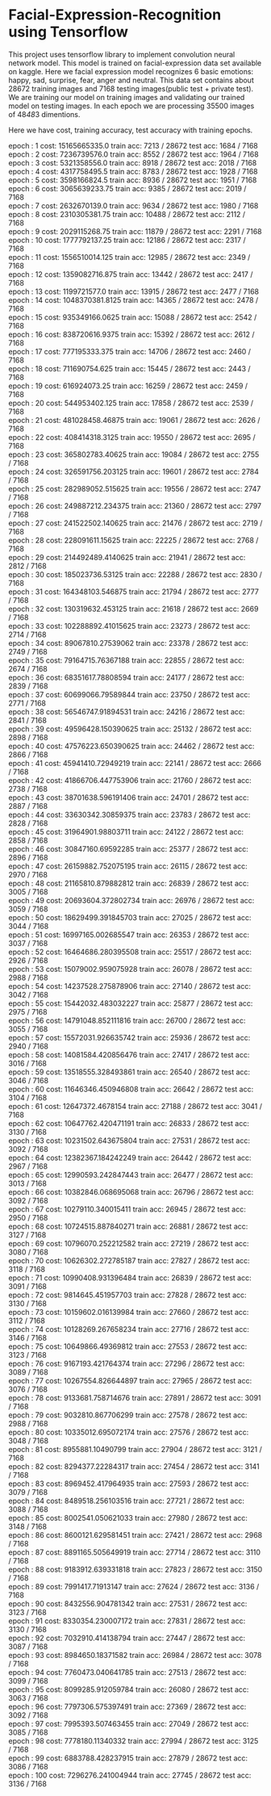 # Facial-Expression-Recognition using Tensorflow

This project uses tensorflow library to implement convolution neural network model.
This model is trained on facial-expression data set available on kaggle.
Here we facial expression model recognizes 6 basic emotions: happy, sad, surprise, fear, anger and neutral.
This data set contains about 28672 training images and 7168 testing images(public test + private test).
We are training our model on training images and validating our trained model on testing images.
In each epoch we are processing 35500 images of 48*48*3 dimentions.

Here we have cost, training accuracy, test accuracy with training epochs.

epoch :  1  cost:  15165665335.0   train acc:  7213 / 28672  test acc:  1684 / 7168<br>
epoch :  2  cost:  7236739576.0   train acc:  8552 / 28672  test acc:  1964 / 7168<br>
epoch :  3  cost:  5321358556.0   train acc:  8918 / 28672  test acc:  2018 / 7168<br>
epoch :  4  cost:  4317758495.5   train acc:  8783 / 28672  test acc:  1928 / 7168<br>
epoch :  5  cost:  3598166824.5   train acc:  8936 / 28672  test acc:  1951 / 7168<br>
epoch :  6  cost:  3065639233.75   train acc:  9385 / 28672  test acc:  2019 / 7168<br>
epoch :  7  cost:  2632670139.0   train acc:  9634 / 28672  test acc:  1980 / 7168<br>
epoch :  8  cost:  2310305381.75   train acc:  10488 / 28672  test acc:  2112 / 7168<br>
epoch :  9  cost:  2029115268.75   train acc:  11879 / 28672  test acc:  2291 / 7168<br>
epoch :  10  cost:  1777792137.25   train acc:  12186 / 28672  test acc:  2317 / 7168<br>
epoch :  11  cost:  1556510014.125   train acc:  12985 / 28672  test acc:  2349 / 7168<br>
epoch :  12  cost:  1359082716.875   train acc:  13442 / 28672  test acc:  2417 / 7168<br>
epoch :  13  cost:  1199721577.0   train acc:  13915 / 28672  test acc:  2477 / 7168<br>
epoch :  14  cost:  1048370381.8125   train acc:  14365 / 28672  test acc:  2478 / 7168<br>
epoch :  15  cost:  935349166.0625   train acc:  15088 / 28672  test acc:  2542 / 7168<br>
epoch :  16  cost:  838720616.9375   train acc:  15392 / 28672  test acc:  2612 / 7168<br>
epoch :  17  cost:  777195333.375   train acc:  14706 / 28672  test acc:  2460 / 7168<br>
epoch :  18  cost:  711690754.625   train acc:  15445 / 28672  test acc:  2443 / 7168<br>
epoch :  19  cost:  616924073.25   train acc:  16259 / 28672  test acc:  2459 / 7168<br>
epoch :  20  cost:  544953402.125   train acc:  17858 / 28672  test acc:  2539 / 7168<br>
epoch :  21  cost:  481028458.46875   train acc:  19061 / 28672  test acc:  2626 / 7168<br>
epoch :  22  cost:  408414318.3125   train acc:  19550 / 28672  test acc:  2695 / 7168<br>
epoch :  23  cost:  365802783.40625   train acc:  19084 / 28672  test acc:  2755 / 7168<br>
epoch :  24  cost:  326591756.203125   train acc:  19601 / 28672  test acc:  2784 / 7168<br>
epoch :  25  cost:  282989052.515625   train acc:  19556 / 28672  test acc:  2747 / 7168<br>
epoch :  26  cost:  249887212.234375   train acc:  21360 / 28672  test acc:  2797 / 7168<br>
epoch :  27  cost:  241522502.140625   train acc:  21476 / 28672  test acc:  2719 / 7168<br>
epoch :  28  cost:  228091611.15625   train acc:  22225 / 28672  test acc:  2768 / 7168<br>
epoch :  29  cost:  214492489.4140625   train acc:  21941 / 28672  test acc:  2812 / 7168<br>
epoch :  30  cost:  185023736.53125   train acc:  22288 / 28672  test acc:  2830 / 7168<br>
epoch :  31  cost:  164348103.546875   train acc:  21794 / 28672  test acc:  2777 / 7168<br>
epoch :  32  cost:  130319632.453125   train acc:  21618 / 28672  test acc:  2669 / 7168<br>
epoch :  33  cost:  102288892.41015625   train acc:  23273 / 28672  test acc:  2714 / 7168<br>
epoch :  34  cost:  89067810.27539062   train acc:  23378 / 28672  test acc:  2749 / 7168<br>
epoch :  35  cost:  79164715.76367188   train acc:  22855 / 28672  test acc:  2674 / 7168<br>
epoch :  36  cost:  68351617.78808594   train acc:  24177 / 28672  test acc:  2839 / 7168<br>
epoch :  37  cost:  60699066.79589844   train acc:  23750 / 28672  test acc:  2771 / 7168<br>
epoch :  38  cost:  56546747.91894531   train acc:  24216 / 28672  test acc:  2841 / 7168<br>
epoch :  39  cost:  49596428.150390625   train acc:  25132 / 28672  test acc:  2898 / 7168<br>
epoch :  40  cost:  47576223.650390625   train acc:  24462 / 28672  test acc:  2866 / 7168<br>
epoch :  41  cost:  45941410.72949219   train acc:  22141 / 28672  test acc:  2666 / 7168<br>
epoch :  42  cost:  41866706.447753906   train acc:  21760 / 28672  test acc:  2738 / 7168<br>
epoch :  43  cost:  38701638.596191406   train acc:  24701 / 28672  test acc:  2887 / 7168<br>
epoch :  44  cost:  33630342.30859375   train acc:  23783 / 28672  test acc:  2828 / 7168<br>
epoch :  45  cost:  31964901.98803711   train acc:  24122 / 28672  test acc:  2858 / 7168<br>
epoch :  46  cost:  30847160.69592285   train acc:  25377 / 28672  test acc:  2896 / 7168<br>
epoch :  47  cost:  26159882.752075195   train acc:  26115 / 28672  test acc:  2970 / 7168<br>
epoch :  48  cost:  21165810.879882812   train acc:  26839 / 28672  test acc:  3005 / 7168<br>
epoch :  49  cost:  20693604.372802734   train acc:  26976 / 28672  test acc:  3059 / 7168<br>
epoch :  50  cost:  18629499.391845703   train acc:  27025 / 28672  test acc:  3044 / 7168<br>
epoch :  51  cost:  16997165.002685547   train acc:  26353 / 28672  test acc:  3037 / 7168<br>
epoch :  52  cost:  16464686.280395508   train acc:  25517 / 28672  test acc:  2926 / 7168<br>
epoch :  53  cost:  15079002.959075928   train acc:  26078 / 28672  test acc:  2988 / 7168<br>
epoch :  54  cost:  14237528.275878906   train acc:  27140 / 28672  test acc:  3042 / 7168<br>
epoch :  55  cost:  15442032.483032227   train acc:  25877 / 28672  test acc:  2975 / 7168<br>
epoch :  56  cost:  14791048.852111816   train acc:  26700 / 28672  test acc:  3055 / 7168<br>
epoch :  57  cost:  15572031.926635742   train acc:  25936 / 28672  test acc:  2940 / 7168<br>
epoch :  58  cost:  14081584.420856476   train acc:  27417 / 28672  test acc:  3016 / 7168<br>
epoch :  59  cost:  13518555.328493861   train acc:  26540 / 28672  test acc:  3046 / 7168<br>
epoch :  60  cost:  11646346.450946808   train acc:  26642 / 28672  test acc:  3104 / 7168<br>
epoch :  61  cost:  12647372.4678154   train acc:  27188 / 28672  test acc:  3041 / 7168<br>
epoch :  62  cost:  10647762.420471191   train acc:  26833 / 28672  test acc:  3130 / 7168<br>
epoch :  63  cost:  10231502.643675804   train acc:  27531 / 28672  test acc:  3092 / 7168<br>
epoch :  64  cost:  12382367.184242249   train acc:  26442 / 28672  test acc:  2967 / 7168<br>
epoch :  65  cost:  12990593.242847443   train acc:  26477 / 28672  test acc:  3013 / 7168<br>
epoch :  66  cost:  10382846.068695068   train acc:  26796 / 28672  test acc:  3092 / 7168<br>
epoch :  67  cost:  10279110.340015411   train acc:  26945 / 28672  test acc:  2950 / 7168<br>
epoch :  68  cost:  10724515.887840271   train acc:  26881 / 28672  test acc:  3127 / 7168<br>
epoch :  69  cost:  10796070.252212582   train acc:  27219 / 28672  test acc:  3080 / 7168<br>
epoch :  70  cost:  10626302.272785187   train acc:  27827 / 28672  test acc:  3118 / 7168<br>
epoch :  71  cost:  10990408.931396484   train acc:  26839 / 28672  test acc:  3091 / 7168<br>
epoch :  72  cost:  9814645.451957703   train acc:  27828 / 28672  test acc:  3130 / 7168<br>
epoch :  73  cost:  10159602.016139984   train acc:  27660 / 28672  test acc:  3112 / 7168<br>
epoch :  74  cost:  10128269.267658234   train acc:  27716 / 28672  test acc:  3146 / 7168<br>
epoch :  75  cost:  10649866.49369812   train acc:  27553 / 28672  test acc:  3123 / 7168<br>
epoch :  76  cost:  9167193.421764374   train acc:  27296 / 28672  test acc:  3089 / 7168<br>
epoch :  77  cost:  10267554.826644897   train acc:  27965 / 28672  test acc:  3076 / 7168<br>
epoch :  78  cost:  9133681.758714676   train acc:  27891 / 28672  test acc:  3091 / 7168<br>
epoch :  79  cost:  9032810.867706299   train acc:  27578 / 28672  test acc:  2988 / 7168<br>
epoch :  80  cost:  10335012.695072174   train acc:  27576 / 28672  test acc:  3048 / 7168<br>
epoch :  81  cost:  8955881.10490799   train acc:  27904 / 28672  test acc:  3121 / 7168<br>
epoch :  82  cost:  8294377.22284317   train acc:  27454 / 28672  test acc:  3141 / 7168<br>
epoch :  83  cost:  8969452.417964935   train acc:  27593 / 28672  test acc:  3079 / 7168<br>
epoch :  84  cost:  8489518.256103516   train acc:  27721 / 28672  test acc:  3088 / 7168<br>
epoch :  85  cost:  8002541.050621033   train acc:  27980 / 28672  test acc:  3148 / 7168<br>
epoch :  86  cost:  8600121.629581451   train acc:  27421 / 28672  test acc:  2968 / 7168<br>
epoch :  87  cost:  8891165.505649919   train acc:  27714 / 28672  test acc:  3110 / 7168<br>
epoch :  88  cost:  9183912.639331818   train acc:  27823 / 28672  test acc:  3150 / 7168<br>
epoch :  89  cost:  7991417.71913147   train acc:  27624 / 28672  test acc:  3136 / 7168<br>
epoch :  90  cost:  8432556.904781342   train acc:  27531 / 28672  test acc:  3123 / 7168<br>
epoch :  91  cost:  8330354.230007172   train acc:  27831 / 28672  test acc:  3130 / 7168<br>
epoch :  92  cost:  7032910.414138794   train acc:  27447 / 28672  test acc:  3087 / 7168<br>
epoch :  93  cost:  8984650.18371582   train acc:  26984 / 28672  test acc:  3078 / 7168<br>
epoch :  94  cost:  7760473.040641785   train acc:  27513 / 28672  test acc:  3099 / 7168<br>
epoch :  95  cost:  8099285.912059784   train acc:  26080 / 28672  test acc:  3063 / 7168<br>
epoch :  96  cost:  7797306.575397491   train acc:  27369 / 28672  test acc:  3092 / 7168<br>
epoch :  97  cost:  7995393.507463455   train acc:  27049 / 28672  test acc:  3085 / 7168<br>
epoch :  98  cost:  7778180.11340332   train acc:  27994 / 28672  test acc:  3125 / 7168<br>
epoch :  99  cost:  6883788.428237915   train acc:  27879 / 28672  test acc:  3086 / 7168<br>
epoch :  100  cost:  7296276.241004944   train acc:  27745 / 28672  test acc:  3136 / 7168<br>
